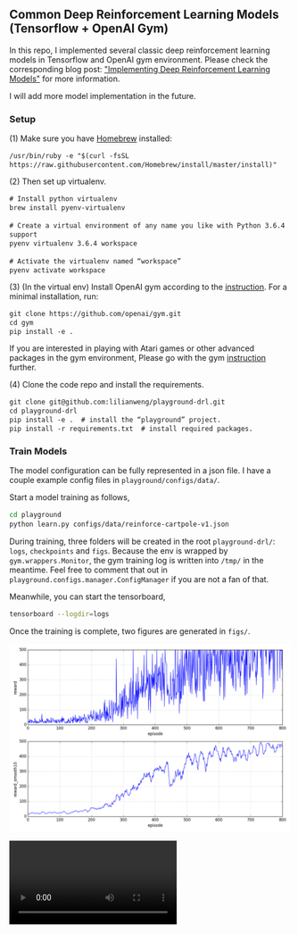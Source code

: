 ## Common Deep Reinforcement Learning Models (Tensorflow + OpenAI Gym)

In this repo, I implemented several classic deep reinforcement learning models in Tensorflow and OpenAI gym environment. Please check the corresponding blog post: ["Implementing Deep Reinforcement Learning Models"](http://lilianweng.github.io/lil-log/2018/05/05/implementing-deep-reinforcement-learning-models.html) for more information.

I will add more model implementation in the future.


### Setup

(1) Make sure you have [Homebrew](https://docs.brew.sh/Installation) installed:
```
/usr/bin/ruby -e "$(curl -fsSL https://raw.githubusercontent.com/Homebrew/install/master/install)"
```

(2) Then set up virtualenv.

```
# Install python virtualenv
brew install pyenv-virtualenv

# Create a virtual environment of any name you like with Python 3.6.4 support
pyenv virtualenv 3.6.4 workspace

# Activate the virtualenv named “workspace”
pyenv activate workspace
```

(3) (In the virtual env) Install OpenAI gym according to the [instruction](https://github.com/openai/gym#installation). For a minimal installation, run:
```
git clone https://github.com/openai/gym.git 
cd gym 
pip install -e .
```
If you are interested in playing with Atari games or other advanced packages in the gym environment, Please go with the gym [instruction](https://github.com/openai/gym#installation) further.


(4) Clone the code repo and install the requirements.
```
git clone git@github.com:lilianweng/playground-drl.git
cd playground-drl
pip install -e .  # install the “playground” project.
pip install -r requirements.txt  # install required packages.
```


### Train Models

The model configuration can be fully represented in a json file. I have a couple example config files in `playground/configs/data/`.

Start a model training as follows,

```bash
cd playground
python learn.py configs/data/reinforce-cartpole-v1.json
```

During training, three folders will be created in the root `playground-drl/`: `logs`, `checkpoints` and `figs`. Because the env is wrapped by `gym.wrappers.Monitor`, the gym training log is written into `/tmp/` in the meantime. Feel free to comment that out in `playground.configs.manager.ConfigManager` if you are not a fan of that.

Meanwhile, you can start the tensorboard,
```bash
tensorboard --logdir=logs
```

Once the training is complete, two figures are generated in `figs/`.

![results](examples/cartpole-v1-reinforce.png "Rewards in time")

![video](examples/cartpole-v1.mp4 "How it looks like.")




